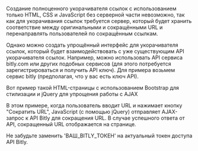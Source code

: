 Создание полноценного укорачивателя ссылок с использованием только HTML, CSS и JavaScript без серверной части невозможно, так как для укорачивания ссылок требуется сервер, который будет хранить соответствие между оригинальными и сокращёнными URL и перенаправлять пользователей по сокращённым ссылкам.

Однако можно создать упрощённый интерфейс для укорачивателя ссылок, который будет взаимодействовать с уже существующим API укорачивателя ссылок. Например, можно использовать API сервиса bitly.com или других подобных сервисов (для этого потребуется зарегистрироваться и получить API ключ). Для примера возьмем сервис bitly (предполагая, что у вас есть ключ API).

Вот пример такой HTML-страницы с использованием Bootstrap для стилизации и jQuery для упрощения работы с AJAX


В этом примере, когда пользователь вводит URL и нажимает кнопку "Сократить URL", JavaScript (с помощью jQuery) отправляет AJAX-запрос к API Bitly для сокращения URL. В случае успешного ответа от API, сокращенный URL отображается на странице.

Не забудьте заменить 'ВАШ_BITLY_ТОКЕН' на актуальный токен доступа API Bitly.

